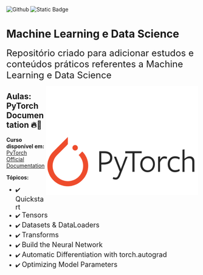 ![Github](https://img.shields.io/github/last-commit/LuizGustavoVTacin/MachineLearning?style=for-the-badge) ![Static Badge](https://img.shields.io/badge/PyTorch-FF0000) 
<!-- ![Static Badge](https://img.shields.io/badge/TensorFlow-FF4500) ![Static Badge](https://img.shields.io/badge/Scikit--Learn-1e90ff) --->

# Machine Learning e Data Science

<font size="5">Repositório criado para adicionar estudos e conteúdos práticos referentes a Machine Learning e Data Science</font><br>

<img src= "images/pt3.png" align = "right" width= "400">

## Aulas: PyTorch Documentation 🔥🤖

**Curso disponível em:**
 [PyTorch Official Documentation](https://docs.pytorch.org/tutorials/beginner/basics/intro.html)

**Tópicos:**

- ✔️ <font size="4">Quickstart</font>
- ✔️ <font size="4">Tensors</font>
- ✔️ <font size="4">Datasets & DataLoaders</font>
- ✔️ <font size="4">Transforms</font>
- ✔️ <font size="4">Build the Neural Network</font>
- ✔️ <font size="4">Automatic Differentiation with torch.autograd</font>
- ✔️ <font size="4">Optimizing Model Parameters</font>


<!---
## Exercícios

Níveis de dificuldades dos exercícios:

* Fácil: 🟢
* Trabalhoso: 🟡
* Médio: :orange_circle:
* Díficil: :red_circle:



⏳ **Penguins vs Turtles - Image Classification** 🟢

Dataset retirado do [Kaggle](https://www.kaggle.com/datasets/abbymorgan/penguins-vs-turtles)
* Disponível em: [Repositório]()

⏳ **Head Gesture Recognition with Capacitive Sensors - Classification** 🟡

Dataset retirado do [Kaggle](https://www.kaggle.com/datasets/ionutcristianseverin/headgesture-recognition-with-capacitive-sensors)

* Métodos utilizados:
1. KNN (72,95%) | 

* Disponível em: [Repositorio](https://github.com/LuizGustavoVTacin/MachineLearning/tree/main/Exercicios/HeadGestureRecognition)

⏳ **Water Potability - Classification** 🟡

Dataset retirado do [Kaggle](https://www.kaggle.com/datasets/adityakadiwal/water-potability)

* Métodos utilizados:
1. 

⏳ **Stroke Prediction - Classification** 🟡

Dataset retirado do [Kaggle](https://www.kaggle.com/datasets/fedesoriano/stroke-prediction-dataset)

* Métodos utilizados:
1.

⏳ **Heart attack possibility - Classification** 🟢

Dataset retirado do [Kaggle](https://www.kaggle.com/datasets/nareshbhat/health-care-data-set-on-heart-attack-possibility)

* Métodos utilizados:
1. KNN (81.97%) | (88,52% - Hiperparâmetros) - MELHORAR

* Disponível em: [Repositorio](https://github.com/LuizGustavoVTacin/MachineLearning/tree/main/Exercicios/HeartAttackPossibility)

⏳ **Airline Passenger Satisfaction - Classification** 🟢

Dataset retirado do [Kaggle](https://www.kaggle.com/datasets/teejmahal20/airline-passenger-satisfaction)

* Métodos utilizados:
1. Árvore de Decisão (94,62%) - MELHORAR   
2. KNN (92,99%) | (94,00% - Hiperparâmetros) - MELHORAR
3. SVM 

* Disponível em: [Repositorio](https://github.com/LuizGustavoVTacin/MachineLearning/tree/main/Exercicios/AirlinePassengerSatisfaction)

**To ADD** --->
